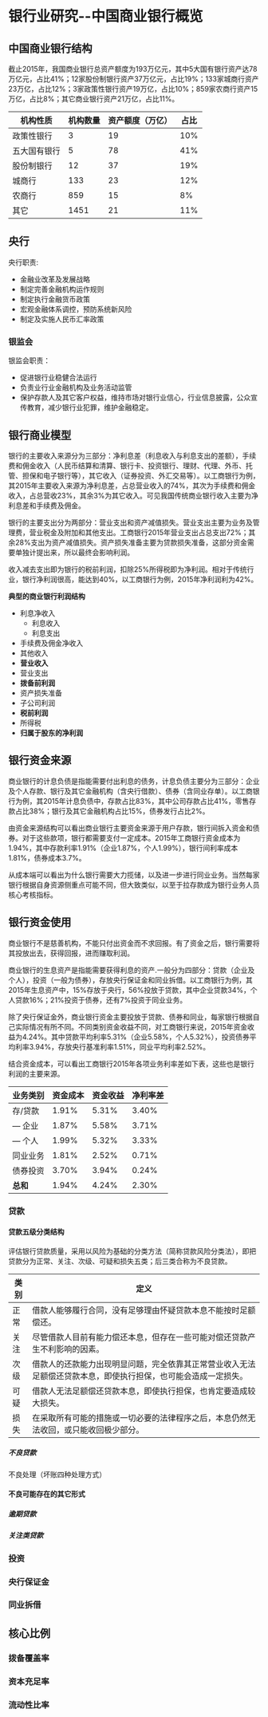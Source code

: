 # 银行业研究--中国商业银行概览

## 中国商业银行结构

截止2015年，我国商业银行总资产额度为193万亿元，其中5大国有银行资产达78万亿元，占比41%；12家股份制银行资产37万亿元，占比19%；133家城商行资产23万亿，占比12%；3家政策性银行资产19万亿，占比10%；859家农商行资产15万亿，占比8%；其它商业银行资产21万亿，占比11%。

| 机构性质   | 机构数量 | 资产额度（万亿） | 占比   |
| ------ | ---- | -------- | ---- |
| 政策性银行  | 3    | 19       | 10%  |
| 五大国有银行 | 5    | 78       | 41%  |
| 股份制银行  | 12   | 37       | 19%  |
| 城商行    | 133  | 23       | 12%  |
| 农商行    | 859  | 15       | 8%   |
| 其它     | 1451 | 21       | 11%  |

## 央行

央行职责:
- 金融业改革及发展战略
- 制定完善金融机构运作规则
- 制定执行金融货币政策
- 宏观金融体系调控，预防系统新风险
- 制定及实施人民币汇率政策

### 银监会

银监会职责：
- 促进银行业稳健合法运行
- 负责业行业金融机构及业务活动监管
- 保护存款人及其它客户权益，维持市场对银行业信心，行业信息披露，公众宣传教育，减少银行业犯罪，维护金融稳定。

## 银行商业模型

银行的主要收入来源分为三部分：净利息差（利息收入与利息支出的差额），手续费和佣金收入（人民币结算和清算、银行卡、投资银行、理财、代理、外币、托管、担保和电子银行等），其它收入（证券投资、外汇交易等）。以工商银行为例，其2015年主要收入来源为净利息差，占总营业收入的74%，其次为手续费和佣金收入，占总营收23%，其余3%为其它收入。可见我国传统商业银行收入主要为净利息差和手续费及佣金。

银行的主要支出分为两部分：营业支出和资产减值损失。营业支出主要为业务及管理费，营业税金及附加和其他支出。工商银行2015年营业支出占总支出72%；其余28%支出为资产减值损失。资产损失准备主要为贷款损失准备，这部分资金需要单独计提出来，所以最终会影响利润。

收入减去支出即为银行的税前利润，扣除25%所得税即为净利润。相对于传统行业，银行净利润很高，能达到40%，以工商银行为例，2015年净利润利为42%。

**典型的商业银行利润结构**

- 利息净收入
  - 利息收入
  - 利息支出
- 手续费及佣金净收入
- 其他收入
- **营业收入**
- 营业支出
- **拨备前利润**
- 资产损失准备
- 子公司利润
- **税前利润**
- 所得税
- **归属于股东的净利润**

## 银行资金来源

商业银行的计息负债是指能需要付出利息的债务，计息负债主要分为三部分：企业及个人存款、银行及其它金融机构（含央行借款）、债券（含同业存单）。以工商银行为例，其2015年计息负债中，存款占比83%，其中公司存款占比41%，零售存款占比38%；银行及其它金融机构占比15%，债券发行占比2%。

由资金来源结构可以看出商业银行主要资金来源于用户存款，银行间拆入资金和债券。对于这些款项，银行都需要支付一定成本。2015年工商银行资金成本为1.94%，其中存款利率1.91%（企业1.87%，个人1.99%），银行间利率成本1.81%，债券成本3.7%。

从成本端可以看出为什么银行需要大力揽储，以及进一步进行同业业务。当然每家银行根据自身资源侧重点可能不同，但大致类似，以至于拉存款成为银行业务人员核心考核指标。

## 银行资金使用

商业银行不是慈善机构，不能只付出资金而不求回报。有了资金之后，银行需要将其投放出去，获得回报，进而赚取利润。

商业银行的生息资产是指能需要获得利息的资产.一般分为四部分：贷款（企业及个人），投资（一般为债券），存放央行保证金和同业拆借。以工商银行为例，其2015年生息资产中，15%存放于央行，56%投放于贷款，其中企业贷款34%，个人贷款16%；21%投资于债券，还有7%投资于同业业务。

除了央行保证金外，商业银行资金主要投放于贷款、债券和同业，每家银行根据自己实际情况有所不同。不同类别资金收益不同，对工商银行来说，2015年资金收益为4.24%。其中贷款平均利率5.31%（企业5.58%，个人5.32%），投资债券平均利率3.94%，存放央行基准利率1.51%，同业平均利率2.52%。

结合资金成本，可以看出工商银行2015年各项业务利率差如下表，这些也是银行利润的主要来源。

| 业务类别   | 资金成本  | 资金收益  | 净利率差  |
| ------ | ----- | ----- | ----- |
| 存/贷款   | 1.91% | 5.31% | 3.40% |
| — 企业   | 1.87% | 5.58% | 3.71% |
| — 个人   | 1.99% | 5.32% | 3.33% |
| 同业业务   | 1.81% | 2.52% | 0.71% |
| 债券投资   | 3.70% | 3.94% | 0.24% |
| **总和** | 1.94% | 4.24% | 2.30% |


### 贷款

#### 贷款五级分类结构

评估银行贷款质量，采用以风险为基础的分类方法（简称贷款风险分类法），即把贷款分为正常、关注、次级、可疑和损失五类；后三类合称为不良贷款。

| 类别   | 定义   |
| ---- | ---- |
| 正常   |    借款人能够履行合同，没有足够理由怀疑贷款本息不能按时足额偿还。  |
| 关注   |    尽管借款人目前有能力偿还本息，但存在一些可能对偿还贷款产生不利影响的因素。    |
| 次级   |      借款人的还款能力出现明显问题，完全依靠其正常营业收入无法足额偿还贷款本息，即使执行担保，也可能会造成一定损失。    |
| 可疑   |      借款人无法足额偿还贷款本息，即使执行担保，也肯定要造成较大损失。    |
| 损失   |      在采取所有可能的措施或一切必要的法律程序之后，本息仍然无法收回，或只能收回极少部分。    |

##### 不良贷款

不良处理（坏账四种处理方式）

#### 不良可能存在的其它形式

##### 逾期贷款

##### 关注类贷款

### 投资

### 央行保证金

### 同业拆借

## 核心比例

### 拨备覆盖率

### 资本充足率

### 流动性比率
